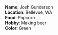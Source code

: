 **Name**: Josh Gunderson  
**Location**: Bellevue, WA  
**Food**: Popcorn  
**Hobby**: Making beer  
**Color**: Green  

